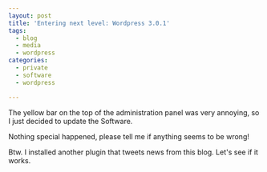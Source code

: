 ```yaml
---
layout: post
title: 'Entering next level: Wordpress 3.0.1'
tags:
  - blog
  - media
  - wordpress
categories:
  - private
  - software
  - wordpress

---
```


The yellow bar on the top of the administration panel was very annoying, so I just decided to update the Software.

Nothing special happened, please tell me if anything seems to be wrong!

Btw. I installed another plugin that tweets news from this blog. Let's see if it works.
